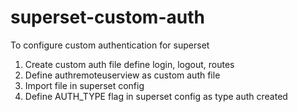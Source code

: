 # superset-custom-auth

To configure custom authentication for superset

1. Create custom auth file define login, logout, routes
2. Define authremoteuserview as custom auth file
3. Import file in superset config
4. Define AUTH_TYPE flag in superset config as type auth created
